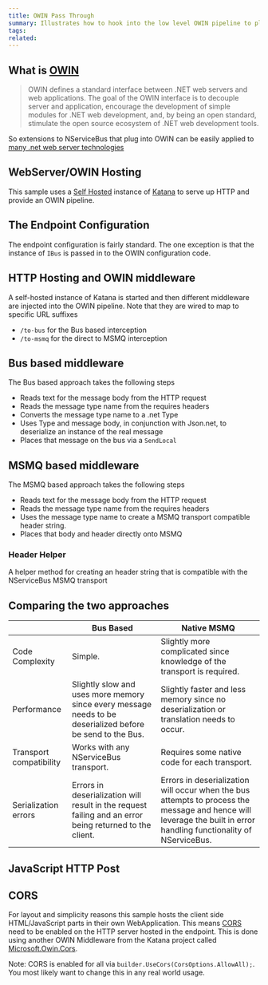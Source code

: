```yaml
---
title: OWIN Pass Through
summary: Illustrates how to hook into the low level OWIN pipeline to place message onto the bus or directly onto the queue
tags:
related:
---
```


## What is [OWIN](http://owin.org/)

> OWIN defines a standard interface between .NET web servers and web applications. The goal of the OWIN interface is to decouple server and application, encourage the development of simple modules for .NET web development, and, by being an open standard, stimulate the open source ecosystem of .NET web development tools.

So extensions to NServiceBus that plug into OWIN can be easily applied to [many .net web server technologies](http://owin.org/#projects)


## WebServer/OWIN Hosting

This sample uses a [Self Hosted](http://katanaproject.codeplex.com/wikipage?title=Selfhosting) instance of [Katana](http://www.asp.net/aspnet/overview/owin-and-katana) to serve up HTTP and provide an OWIN pipeline.


## The Endpoint Configuration

The endpoint configuration is fairly standard. The one exception is that the instance of `IBus` is passed in to the OWIN configuration code. 

<!-- import startbus -->


## HTTP Hosting and OWIN middleware

A self-hosted instance of Katana is started and then different middleware are injected into the OWIN pipeline. Note that they are wired to map to specific URL suffixes 

 * `/to-bus` for the Bus based interception
 * `/to-msmq` for the direct to MSMQ interception

<!-- import startowin -->


## Bus based middleware

The Bus based approach takes the following steps

 * Reads text for the message body from the HTTP request
 * Reads the message type name from the requires headers
 * Converts the message type name to a .net Type
 * Uses Type and message body, in conjunction with Json.net, to deserialize an instance of the real message
 * Places that message on the bus via a `SendLocal` 

<!-- import OwinToBus -->


## MSMQ based middleware

The MSMQ based approach takes the following steps

 * Reads text for the message body from the HTTP request
 * Reads the message type name from the requires headers
 * Uses the message type name to create a MSMQ transport compatible header string.
 * Places that body and header directly onto MSMQ
 
<!-- import OwinToMsmq -->


### Header Helper

A helper method for creating an header string that is compatible with the NServiceBus MSMQ transport

<!-- import MsmqHeaderSerializer -->


## Comparing the two approaches


|| Bus Based | Native MSMQ                                                                                                                                                          
|-|-|-|
| Code Complexity         | Simple.                                                                                                    | Slightly more complicated since knowledge of the transport is required.                                                                                              |
| Performance             | Slightly slow and uses more memory since every message needs to be deserialized before be send to the Bus. | Slightly faster and less memory since no deserialization or translation needs to occur.                                                                              |
| Transport compatibility | Works with any NServiceBus transport.                                                                      | Requires some native code for each transport.                                                                                                                        |
| Serialization errors    | Errors in deserialization will result in the request failing and an error being returned to the client.    | Errors in deserialization will occur when the bus attempts to process the message and hence will leverage the built in error handling functionality of NServiceBus. |


## JavaScript HTTP Post

<!-- import PostMessage -->


## CORS

For layout and simplicity reasons this sample hosts the client side HTML/JavaScript parts in their own WebApplication. This means [CORS](https://en.wikipedia.org/wiki/Cross-origin_resource_sharing) need to be enabled on the HTTP server hosted in the endpoint. This is done using another OWIN Middleware from the Katana project called [Microsoft.Owin.Cors](https://www.nuget.org/packages/Microsoft.Owin.Cors/).

Note: CORS is enabled for all via `builder.UseCors(CorsOptions.AllowAll);`. You most likely want to change this in any real world usage.
